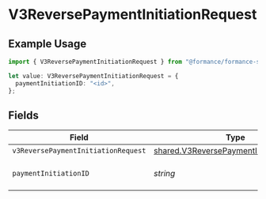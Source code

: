 # V3ReversePaymentInitiationRequest

## Example Usage

```typescript
import { V3ReversePaymentInitiationRequest } from "@formance/formance-sdk/sdk/models/operations";

let value: V3ReversePaymentInitiationRequest = {
  paymentInitiationID: "<id>",
};
```

## Fields

| Field                                                                                                       | Type                                                                                                        | Required                                                                                                    | Description                                                                                                 |
| ----------------------------------------------------------------------------------------------------------- | ----------------------------------------------------------------------------------------------------------- | ----------------------------------------------------------------------------------------------------------- | ----------------------------------------------------------------------------------------------------------- |
| `v3ReversePaymentInitiationRequest`                                                                         | [shared.V3ReversePaymentInitiationRequest](../../../sdk/models/shared/v3reversepaymentinitiationrequest.md) | :heavy_minus_sign:                                                                                          | N/A                                                                                                         |
| `paymentInitiationID`                                                                                       | *string*                                                                                                    | :heavy_check_mark:                                                                                          | The payment initiation ID                                                                                   |